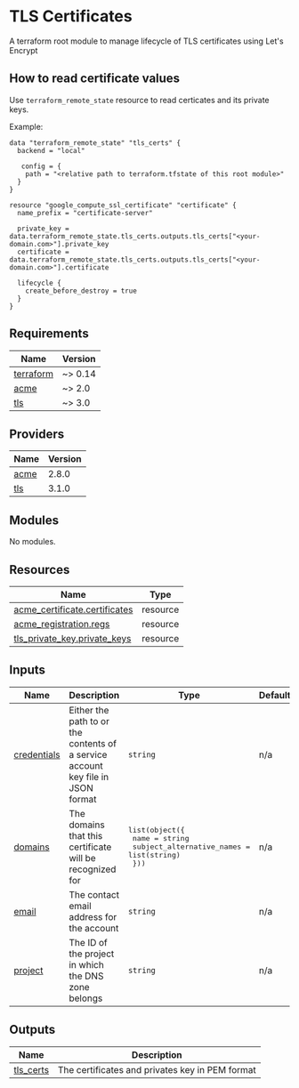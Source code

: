 <!-- BEGIN_TF_DOCS -->
# TLS Certificates

A terraform root module to manage lifecycle of TLS certificates using Let's Encrypt

## How to read certificate values

Use `terraform_remote_state` resource to read certicates and its private keys.

Example:

```hcl
data "terraform_remote_state" "tls_certs" {
  backend = "local"

   config = {
    path = "<relative path to terraform.tfstate of this root module>"
  }
}

resource "google_compute_ssl_certificate" "certificate" {
  name_prefix = "certificate-server"

  private_key = data.terraform_remote_state.tls_certs.outputs.tls_certs["<your-domain.com>"].private_key
  certificate = data.terraform_remote_state.tls_certs.outputs.tls_certs["<your-domain.com>"].certificate

  lifecycle {
    create_before_destroy = true
  }
}
```

## Requirements

| Name | Version |
|------|---------|
| <a name="requirement_terraform"></a> [terraform](#requirement\_terraform) | ~> 0.14 |
| <a name="requirement_acme"></a> [acme](#requirement\_acme) | ~> 2.0 |
| <a name="requirement_tls"></a> [tls](#requirement\_tls) | ~> 3.0 |

## Providers

| Name | Version |
|------|---------|
| <a name="provider_acme"></a> [acme](#provider\_acme) | 2.8.0 |
| <a name="provider_tls"></a> [tls](#provider\_tls) | 3.1.0 |

## Modules

No modules.

## Resources

| Name | Type |
|------|------|
| [acme_certificate.certificates](https://registry.terraform.io/providers/vancluever/acme/latest/docs/resources/certificate) | resource |
| [acme_registration.regs](https://registry.terraform.io/providers/vancluever/acme/latest/docs/resources/registration) | resource |
| [tls_private_key.private_keys](https://registry.terraform.io/providers/hashicorp/tls/latest/docs/resources/private_key) | resource |

## Inputs

| Name | Description | Type | Default | Required |
|------|-------------|------|---------|:--------:|
| <a name="input_credentials"></a> [credentials](#input\_credentials) | Either the path to or the contents of a service account key file in JSON format | `string` | n/a | yes |
| <a name="input_domains"></a> [domains](#input\_domains) | The domains that this certificate will be recognized for | <pre>list(object({<br>    name                      = string<br>    subject_alternative_names = list(string)<br>  }))</pre> | n/a | yes |
| <a name="input_email"></a> [email](#input\_email) | The contact email address for the account | `string` | n/a | yes |
| <a name="input_project"></a> [project](#input\_project) | The ID of the project in which the DNS zone belongs | `string` | n/a | yes |

## Outputs

| Name | Description |
|------|-------------|
| <a name="output_tls_certs"></a> [tls\_certs](#output\_tls\_certs) | The certificates and privates key in PEM format |
<!-- END_TF_DOCS -->